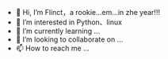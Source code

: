 - 👋 Hi, I’m Flinct，a rookie...em...in  zhe year!!!
- 👀 I’m interested in Python、linux
- 🌱 I’m currently learning ...
- 💞️ I’m looking to collaborate on ...
- 📫 How to reach me ...

<!---
Mujun13/Mujun13 is a ✨ special ✨ repository because its `README.md` (this file) appears on your GitHub profile.
You can click the Preview link to take a look at your changes.
--->
